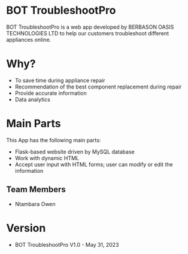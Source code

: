 # BOT TroubleshootPro
BOT TroubleshootPro is a web app developed by BERBASON OASIS TECHNOLOGIES LTD to help our customers troubleshoot different appliances online.

# Why?
- To save time during appliance repair
- Recommendation of the best component replacement during repair
- Provide accurate information
- Data analytics

# Main Parts
This App has the following main parts:
- Flask-based website driven by MySQL database
- Work with dynamic HTML
- Accept user input with HTML forms; user can modify or edit the information


## Team Members
- Ntambara Owen

# Version
- BOT TroubleshootPro V1.0 - May 31, 2023
